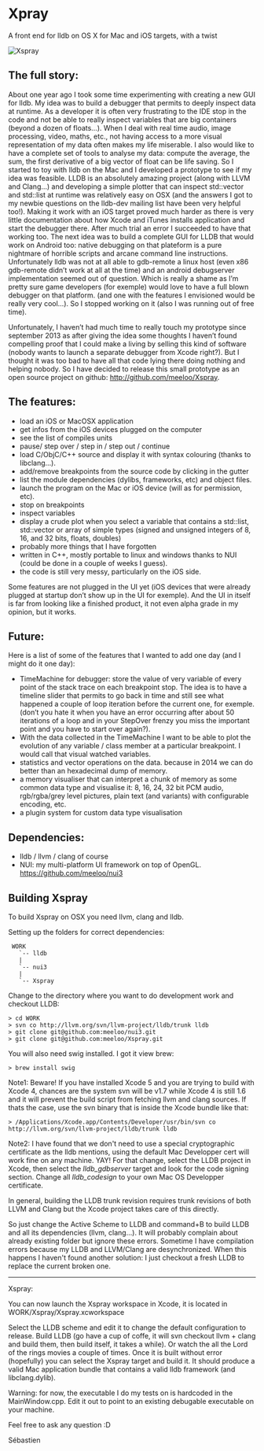 Xpray
=====
A front end for lldb on OS X for Mac and iOS targets, with a twist

![Xspray](https://raw.githubusercontent.com/meeloo/xspray/master/XsprayScreen.png?raw=true "Xspray LLDB front end for OSX and iOS")

The full story:
---------------
About one year ago I took some time experimenting with creating a new GUI for lldb. My idea was to build a debugger that permits to deeply inspect data at runtime. As a developer it is often very frustrating to the IDE stop in the code and not be able to really inspect variables that are big containers (beyond a dozen of floats…). When I deal with real time audio, image processing, video, maths, etc., not having access to a more visual representation of my data often makes my life miserable. I also would like to have a complete set of tools to analyse my data: compute the average, the sum, the first derivative of a big vector of float can be life saving.
So I started to toy with lldb on the Mac and I developed a prototype to see if my idea was feasible. LLDB is an absolutely amazing project (along with LLVM and Clang…) and developing a simple plotter that can inspect std::vector and std::list at runtime was relatively easy on OSX (and the answers I got to my newbie questions on the lldb-dev mailing list have been very helpful too!). Making it work with an iOS target proved much harder as there is very little documentation about how Xcode and iTunes installs application and start the debugger there. After much trial an error I succeeded to have that working too.
The next idea was to build a complete GUI for LLDB that would work on Android too: native debugging on that plateform is a pure nightmare of horrible scripts and arcane command line instructions. Unfortunately lldb was not at all able to gdb-remote a linux host (even x86 gdb-remote didn’t work at all at the time) and an android debugserver implementation seemed out of question. Which is really a shame as I’m pretty sure game developers (for exemple) would love to have a full blown debugger on that platform. (and one with the features I envisioned would be really very cool…). So I stopped working on it (also I was running out of free time).

Unfortunately, I haven’t had much time to really touch my prototype since september 2013 as after giving the idea some thoughts I haven’t found compelling proof that I could make a living by selling this kind of software (nobody wants to launch a separate debugger from Xcode right?). But I thought it was too bad to have all that code lying there doing nothing and helping nobody. So I have decided to release this small prototype as an open source project on github: http://github.com/meeloo/Xspray.

The features:
--------------
- load an iOS or MacOSX application
- get infos from the iOS devices plugged on the computer
- see the list of compiles units
- pause/ step over / step in / step out / continue
- load C/ObjC/C++ source and display it with syntax colouring (thanks to libclang…).
- add/remove breakpoints from the source code by clicking in the gutter
- list the module dependencies (dylibs, frameworks, etc) and object files.
- launch the program on the Mac or iOS device (will as for permission, etc).
- stop on breakpoints
- inspect variables
- display a crude plot when you select a variable that contains a std::list, std::vector or array of simple types (signed and unsigned integers of 8, 16, and 32 bits, floats, doubles)
- probably more things that I have forgotten
- written in C++, mostly portable to linux and windows thanks to NUI (could be done in a couple of weeks I guess).
- the code is still very messy, particularly on the iOS side.

Some features are not plugged in the UI yet (iOS devices that were already plugged at startup don’t show up in the UI for exemple). And the UI in itself is far from looking like a finished product, it not even alpha grade in my opinion, but it works.

Future:
-------
Here is a list of some of the features that I wanted to add one day (and I might do it one day):
- TimeMachine for debugger: store the value of very variable of every point of the stack trace on each breakpoint stop. The idea is to have a timeline slider that permits to go back in time and still see what happened a couple of loop iteration before the current one, for exemple. (don’t you hate it when you have an error occurring after about 50 iterations of a loop and in your StepOver frenzy you miss the important point and you have to start over again?).
- With the data collected in the TimeMachine I want to be able to plot the evolution of any variable / class member at a particular breakpoint. I would call that visual watched variables.
- statistics and vector operations on the data. because in 2014 we can do better than an hexadecimal dump of memory.
- a memory visualiser that can interpret a chunk of memory as some common data type and visualise it: 8, 16, 24, 32 bit PCM audio, rgb/rgba/grey level pictures, plain text (and variants) with configurable encoding, etc.
- a plugin system for custom data type visualisation



Dependencies:
-------------
- lldb / llvm / clang of course
- NUI: my multi-platform UI framework on top of OpenGL. https://github.com/meeloo/nui3


Building Xspray
---------------
To build Xspray on OSX you need llvm, clang and lldb.

Setting up the folders for correct dependencies:

     WORK  
       `-- lldb
       |
       `-- nui3
       |
       `-- Xspray

Change to the directory where you want to do development work and checkout LLDB:

    > cd WORK
    > svn co http://llvm.org/svn/llvm-project/lldb/trunk lldb
    > git clone git@github.com:meeloo/nui3.git
    > git clone git@github.com:meeloo/Xspray.git

You will also need swig installed. I got it view brew:

    > brew install swig

Note1: Beware! If you have installed Xcode 5 and you are trying to build with Xcode 4, chances are the system svn will be v1.7 while Xcode 4 is still 1.6 and it will prevent the build script from fetching llvm and clang sources. If thats the case, use the svn binary that is inside the Xcode bundle like that:

    > /Applications/Xcode.app/Contents/Developer/usr/bin/svn co http://llvm.org/svn/llvm-project/lldb/trunk lldb

Note2: I have found that we don't need to use a special cryptographic certificate as the lldb mentions, using the default Mac Developper cert will work fine on any machine. YAY! For that change, select the LLDB project in Xcode, then select the *lldb\_gdbserver* target and look for the code signing section. Change all *lldb\_codesign* to your own Mac OS Developper certificate.

In general, building the LLDB trunk revision requires trunk revisions of both LLVM and Clang but the Xcode project takes care of this directly.

So just change the Active Scheme to LLDB and command+B to build LLDB and all its dependencies (llvm, clang...). It will probably complain about already existing folder but ignore these errors. Sometime I have compilation errors because my LLDB and LLVM/Clang are desynchronized. When this happens I haven't found another solution: I just checkout a fresh LLDB to replace the current broken one.

------
Xspray:

You can now launch the Xspray workspace in Xcode, it is located in WORK/Xspray/Xspray.xcworkspace

Select the LLDB scheme and edit it to change the default configuration to release. Build LLDB (go have a cup of coffe, it will svn checkout llvm + clang and build them, then build itself, it takes a while). Or watch the all the Lord of the rings movies a couple of times.
Once it is built without error (hopefully) you can select the Xspray target and build it. It should produce a valid Mac application bundle that contains a valid lldb framework (and libclang.dylib).

Warning: for now, the executable I do my tests on is hardcoded in the MainWindow.cpp. Edit it out to point to an existing debugable executable on your machine.

Feel free to ask any question :D

Sébastien
